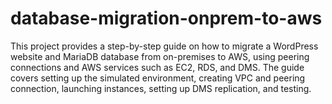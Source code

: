 # database-migration-onprem-to-aws
This project provides a step-by-step guide on how to migrate a WordPress website and MariaDB database from on-premises to AWS, using peering connections and AWS services such as EC2, RDS, and DMS. The guide covers setting up the simulated environment, creating VPC and peering connection, launching instances, setting up DMS replication, and testing.
